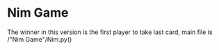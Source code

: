 # Nim Game
The winner in this version is the first player to take last card, main file is /"Nim Game"/Nim.py()
